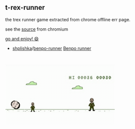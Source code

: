 ## t-rex-runner

the trex runner game extracted from chrome offline err page.

see the [source](https://cs.chromium.org/chromium/src/components/neterror/resources/offline.js?q=t-rex+package:%5Echromium$&dr=C&l=7) from chromium


[go and enjoy! :smile: ](http://shplishka.github.io/benpo-runner/)


- [shplishka](https://github.com/shplishka)/[benpo-runner](https://github.com/shplishka/benpo-runner) [Benpo runner](https://benpo-runner.herokuapp.com/) 
<br>

![](assets/benpo-runner.gif)



